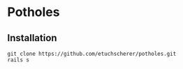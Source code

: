 # Potholes

## Installation

    git clone https://github.com/etuchscherer/potholes.git
    rails s
